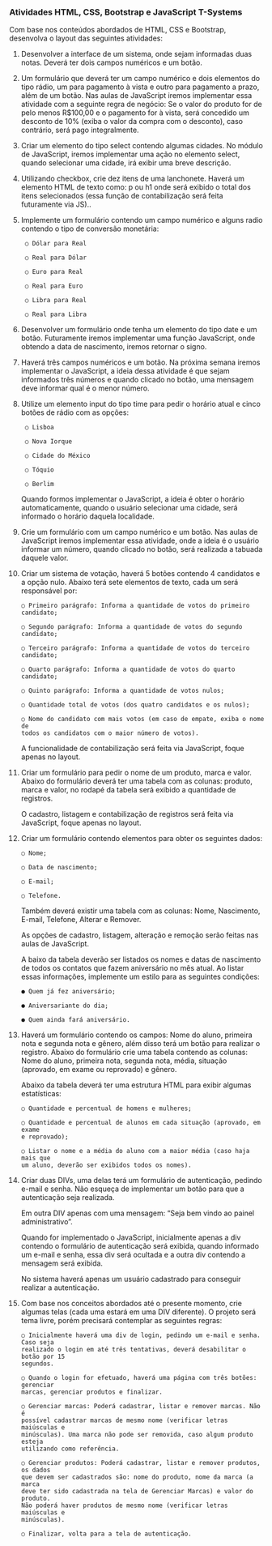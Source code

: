 
### Atividades HTML, CSS, Bootstrap e JavaScript T-Systems
Com base nos conteúdos abordados de HTML, CSS e Bootstrap, desenvolva o
layout das seguintes atividades:

1. Desenvolver a interface de um sistema, onde sejam informadas duas notas.
Deverá ter dois campos numéricos e um botão.

2. Um formulário que deverá ter um campo numérico e dois elementos do tipo rádio,
um para pagamento à vista e outro para pagamento a prazo, além de um botão.
Nas aulas de JavaScript iremos implementar essa atividade com a seguinte regra
de negócio: Se o valor do produto for de pelo menos R$100,00 e o pagamento for à
vista, será concedido um desconto de 10% (exiba o valor da compra com o
desconto), caso contrário, será pago integralmente.

3. Criar um elemento do tipo select contendo algumas cidades. No módulo de
JavaScript, iremos implementar uma ação no elemento select, quando selecionar
uma cidade, irá exibir uma breve descrição.

4. Utilizando checkbox, crie dez itens de uma lanchonete. Haverá um elemento HTML
de texto como: p ou h1 onde será exibido o total dos itens selecionados (essa
função de contabilização será feita futuramente via JS)..

5. Implemente um formulário contendo um campo numérico e alguns radio contendo o
tipo de conversão monetária:

        ○ Dólar para Real

        ○ Real para Dólar

        ○ Euro para Real

        ○ Real para Euro

        ○ Libra para Real

        ○ Real para Libra

6. Desenvolver um formulário onde tenha um elemento do tipo date e um botão.
Futuramente iremos implementar uma função JavaScript, onde obtendo a data de
nascimento, iremos retornar o signo.

7. Haverá três campos numéricos e um botão. Na próxima semana iremos
implementar o JavaScript, a ideia dessa atividade é que sejam informados três
números e quando clicado no botão, uma mensagem deve informar qual é o menor
número.

8. Utilize um elemento input do tipo time para pedir o horário atual e cinco botões de
rádio com as opções:

        ○ Lisboa

        ○ Nova Iorque

        ○ Cidade do México

        ○ Tóquio

        ○ Berlim

    Quando formos implementar o JavaScript, a ideia é obter o horário
automaticamente, quando o usuário selecionar uma cidade, será informado o horário
daquela localidade.

9. Crie um formulário com um campo numérico e um botão. Nas aulas de JavaScript
iremos implementar essa atividade, onde a ideia é o usuário informar um número,
quando clicado no botão, será realizada a tabuada daquele valor.

10. Criar um sistema de votação, haverá 5 botões contendo 4 candidatos e a opção
nulo. Abaixo terá sete elementos de texto, cada um será responsável por:

        ○ Primeiro parágrafo: Informa a quantidade de votos do primeiro candidato;

        ○ Segundo parágrafo: Informa a quantidade de votos do segundo candidato;

        ○ Terceiro parágrafo: Informa a quantidade de votos do terceiro candidato;

        ○ Quarto parágrafo: Informa a quantidade de votos do quarto candidato;

        ○ Quinto parágrafo: Informa a quantidade de votos nulos;

        ○ Quantidade total de votos (dos quatro candidatos e os nulos);

        ○ Nome do candidato com mais votos (em caso de empate, exiba o nome de
        todos os candidatos com o maior número de votos).

    A funcionalidade de contabilização será feita via JavaScript, foque apenas no
layout.

11. Criar um formulário para pedir o nome de um produto, marca e valor. Abaixo do
formulário deverá ter uma tabela com as colunas: produto, marca e valor, no
rodapé da tabela será exibido a quantidade de registros.

    O cadastro, listagem e contabilização de registros será feita via JavaScript, foque
apenas no layout.

12. Criar um formulário contendo elementos para obter os seguintes dados:

        ○ Nome;

        ○ Data de nascimento;

        ○ E-mail;

        ○ Telefone.

    Também deverá existir uma tabela com as colunas: Nome, Nascimento, E-mail,
Telefone, Alterar e Remover.

    As opções de cadastro, listagem, alteração e remoção serão feitas nas aulas de
JavaScript.

    A baixo da tabela deverão ser listados os nomes e datas de nascimento de todos os
contatos que fazem aniversário no mês atual. Ao listar essas informações, implemente um
estilo para as seguintes condições:

        ● Quem já fez aniversário;

        ● Aniversariante do dia;

        ● Quem ainda fará aniversário.

13. Haverá um formulário contendo os campos: Nome do aluno, primeira nota e
segunda nota e gênero, além disso terá um botão para realizar o registro.
Abaixo do formulário crie uma tabela contendo as colunas: Nome do aluno,
primeira nota, segunda nota, média, situação (aprovado, em exame ou reprovado)
e gênero.

    Abaixo da tabela deverá ter uma estrutura HTML para exibir algumas estatísticas:

        ○ Quantidade e percentual de homens e mulheres;

        ○ Quantidade e percentual de alunos em cada situação (aprovado, em exame
        e reprovado);

        ○ Listar o nome e a média do aluno com a maior média (caso haja mais que
        um aluno, deverão ser exibidos todos os nomes).

14. Criar duas DIVs, uma delas terá um formulário de autenticação, pedindo e-mail e
senha. Não esqueça de implementar um botão para que a autenticação seja
realizada.

    Em outra DIV apenas com uma mensagem: “Seja bem vindo ao painel
administrativo”.

    Quando for implementado o JavaScript, inicialmente apenas a div contendo o
formulário de autenticação será exibida, quando informado um e-mail e senha,
essa div será ocultada e a outra div contendo a mensagem será exibida.

    No sistema haverá apenas um usuário cadastrado para conseguir realizar a
autenticação.

15. Com base nos conceitos abordados até o presente momento, crie algumas telas
(cada uma estará em uma DIV diferente). O projeto será tema livre, porém
precisará contemplar as seguintes regras:

        ○ Inicialmente haverá uma div de login, pedindo um e-mail e senha. Caso seja
        realizado o login em até três tentativas, deverá desabilitar o botão por 15
        segundos.

        ○ Quando o login for efetuado, haverá uma página com três botões: gerenciar
        marcas, gerenciar produtos e finalizar.

        ○ Gerenciar marcas: Poderá cadastrar, listar e remover marcas. Não é
        possível cadastrar marcas de mesmo nome (verificar letras maiúsculas e
        minúsculas). Uma marca não pode ser removida, caso algum produto esteja
        utilizando como referência.

        ○ Gerenciar produtos: Poderá cadastrar, listar e remover produtos, os dados
        que devem ser cadastrados são: nome do produto, nome da marca (a marca
        deve ter sido cadastrada na tela de Gerenciar Marcas) e valor do produto.
        Não poderá haver produtos de mesmo nome (verificar letras maiúsculas e
        minúsculas).

        ○ Finalizar, volta para a tela de autenticação.
